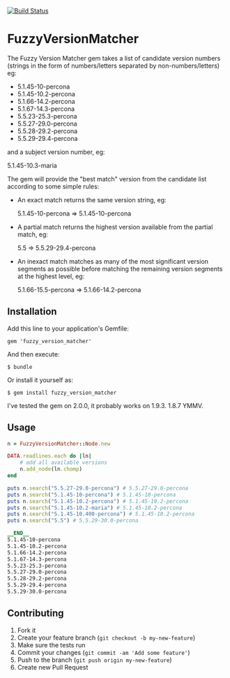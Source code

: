 [![Build Status](https://travis-ci.org/wjessop/fuzzy_version_matcher.png?branch=master)](https://travis-ci.org/wjessop/fuzzy_version_matcher)

# FuzzyVersionMatcher

The Fuzzy Version Matcher gem takes a list of candidate version numbers (strings in the form of numbers/letters separated by non-numbers/letters) eg:

* 5.1.45-10-percona
* 5.1.45-10.2-percona
* 5.1.66-14.2-percona
* 5.1.67-14.3-percona
* 5.5.23-25.3-percona
* 5.5.27-29.0-percona
* 5.5.28-29.2-percona
* 5.5.29-29.4-percona

and a subject version number, eg:

5.1.45-10.3-maria

The gem will provide the "best match" version from the candidate list according to some simple rules:

* An exact match returns the same version string, eg:

	5.1.45-10-percona => 5.1.45-10-percona

* A partial match returns the highest version available from the partial match, eg:

	5.5 => 5.5.29-29.4-percona

* An inexact match matches as many of the most significant version segments as possible before matching the remaining version segments at the highest level, eg:

	5.1.66-15.5-percona => 5.1.66-14.2-percona

## Installation

Add this line to your application's Gemfile:

    gem 'fuzzy_version_matcher'

And then execute:

    $ bundle

Or install it yourself as:

    $ gem install fuzzy_version_matcher

I've tested the gem on 2.0.0, it probably works on 1.9.3. 1.8.7 YMMV.

## Usage

```ruby
n = FuzzyVersionMatcher::Node.new

DATA.readlines.each do |ln|
	# add all available versions
	n.add_node(ln.chomp)
end

puts n.search("5.5.27-29.0-percona") # 5.5.27-29.0-percona
puts n.search("5.1.45-10-percona") # 5.1.45-10-percona
puts n.search("5.1.45-10.2-percona") # 5.1.45-10.2-percona
puts n.search("5.1.45-10.2-maria") # 5.1.45-10.2-percona
puts n.search("5.1.45-10.400-percona") # 5.1.45-10.2-percona
puts n.search("5.5") # 5.5.29-30.0-percona

__END__
5.1.45-10-percona
5.1.45-10.2-percona
5.1.66-14.2-percona
5.1.67-14.3-percona
5.5.23-25.3-percona
5.5.27-29.0-percona
5.5.28-29.2-percona
5.5.29-29.4-percona
5.5.29-30.0-percona
```

## Contributing

1. Fork it
2. Create your feature branch (`git checkout -b my-new-feature`)
3. Make sure the tests run
4. Commit your changes (`git commit -am 'Add some feature'`)
5. Push to the branch (`git push origin my-new-feature`)
6. Create new Pull Request
